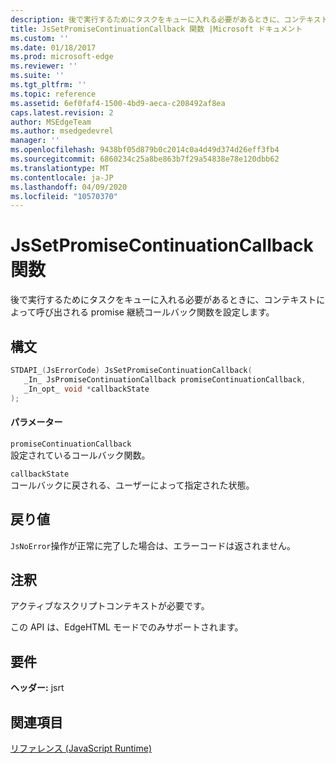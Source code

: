 ```yaml
---
description: 後で実行するためにタスクをキューに入れる必要があるときに、コンテキストによって呼び出される promise 継続コールバック関数を設定します。
title: JsSetPromiseContinuationCallback 関数 |Microsoft ドキュメント
ms.custom: ''
ms.date: 01/18/2017
ms.prod: microsoft-edge
ms.reviewer: ''
ms.suite: ''
ms.tgt_pltfrm: ''
ms.topic: reference
ms.assetid: 6ef0faf4-1500-4bd9-aeca-c208492af8ea
caps.latest.revision: 2
author: MSEdgeTeam
ms.author: msedgedevrel
manager: ''
ms.openlocfilehash: 9438bf05d879b0c2014c0a4d49d374d26eff3fb4
ms.sourcegitcommit: 6860234c25a8be863b7f29a54838e78e120dbb62
ms.translationtype: MT
ms.contentlocale: ja-JP
ms.lasthandoff: 04/09/2020
ms.locfileid: "10570370"
---
```

# JsSetPromiseContinuationCallback 関数
後で実行するためにタスクをキューに入れる必要があるときに、コンテキストによって呼び出される promise 継続コールバック関数を設定します。  
  
## 構文  
  
```cpp  
STDAPI_(JsErrorCode) JsSetPromiseContinuationCallback(  
   _In_ JsPromiseContinuationCallback promiseContinuationCallback,  
   _In_opt_ void *callbackState  
);  
```  
  
#### パラメーター  
 `promiseContinuationCallback`  
 設定されているコールバック関数。  
  
 `callbackState`  
 コールバックに戻される、ユーザーによって指定された状態。  
  
## 戻り値  
 `JsNoError`操作が正常に完了した場合は、エラーコードは返されません。  
  
## 注釈  
 アクティブなスクリプトコンテキストが必要です。  
  
 この API は、EdgeHTML モードでのみサポートされます。  
  
## 要件  
 **ヘッダー:** jsrt  
  
## 関連項目  
 [リファレンス (JavaScript Runtime)](../chakra-hosting/reference-javascript-runtime.md)
